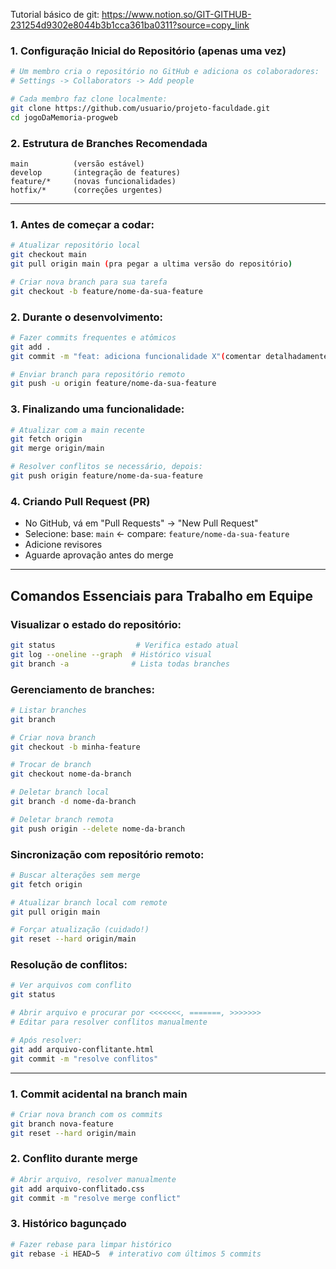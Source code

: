Tutorial básico de git: https://www.notion.so/GIT-GITHUB-231254d9302e8044b3b1cca361ba0311?source=copy_link


### 1. **Configuração Inicial do Repositório (apenas uma vez)**
```bash
# Um membro cria o repositório no GitHub e adiciona os colaboradores:
# Settings -> Collaborators -> Add people

# Cada membro faz clone localmente:
git clone https://github.com/usuario/projeto-faculdade.git
cd jogoDaMemoria-progweb
```

### 2. **Estrutura de Branches Recomendada**
```
main          (versão estável)
develop       (integração de features)
feature/*     (novas funcionalidades)
hotfix/*      (correções urgentes)
```

---

### 1. **Antes de começar a codar:**
```bash
# Atualizar repositório local
git checkout main
git pull origin main (pra pegar a ultima versão do repositório)

# Criar nova branch para sua tarefa
git checkout -b feature/nome-da-sua-feature
```

### 2. **Durante o desenvolvimento:**
```bash
# Fazer commits frequentes e atômicos
git add .
git commit -m "feat: adiciona funcionalidade X"(comentar detalhadamente o que fez)

# Enviar branch para repositório remoto
git push -u origin feature/nome-da-sua-feature
```

### 3. **Finalizando uma funcionalidade:**
```bash
# Atualizar com a main recente
git fetch origin
git merge origin/main

# Resolver conflitos se necessário, depois:
git push origin feature/nome-da-sua-feature
```

### 4. **Criando Pull Request (PR)**
- No GitHub, vá em "Pull Requests" -> "New Pull Request"
- Selecione: base: `main` <- compare: `feature/nome-da-sua-feature`
- Adicione revisores
- Aguarde aprovação antes do merge

---

## **Comandos Essenciais para Trabalho em Equipe**

### Visualizar o estado do repositório:
```bash
git status                  # Verifica estado atual
git log --oneline --graph  # Histórico visual
git branch -a              # Lista todas branches
```

### Gerenciamento de branches:
```bash
# Listar branches
git branch

# Criar nova branch
git checkout -b minha-feature

# Trocar de branch
git checkout nome-da-branch

# Deletar branch local
git branch -d nome-da-branch

# Deletar branch remota
git push origin --delete nome-da-branch
```

### Sincronização com repositório remoto:
```bash
# Buscar alterações sem merge
git fetch origin

# Atualizar branch local com remote
git pull origin main

# Forçar atualização (cuidado!)
git reset --hard origin/main
```

### Resolução de conflitos:
```bash
# Ver arquivos com conflito
git status

# Abrir arquivo e procurar por <<<<<<<, =======, >>>>>>>
# Editar para resolver conflitos manualmente

# Após resolver:
git add arquivo-conflitante.html
git commit -m "resolve conflitos"
```

---

                

### 1. **Commit acidental na branch main**
```bash
# Criar nova branch com os commits
git branch nova-feature
git reset --hard origin/main
```

### 2. **Conflito durante merge**
```bash
# Abrir arquivo, resolver manualmente
git add arquivo-conflitado.css
git commit -m "resolve merge conflict"
```

### 3. **Histórico bagunçado**
```bash
# Fazer rebase para limpar histórico
git rebase -i HEAD~5  # interativo com últimos 5 commits
```



